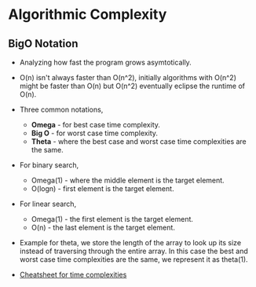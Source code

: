 # Algorithmic Complexity

## BigO Notation
- Analyzing how fast the program grows asymtotically.
- O(n) isn't always faster than O(n^2), initially algorithms with O(n^2) might be faster than O(n) but O(n^2) eventually eclipse the runtime of O(n).
- Three common notations,
	- **Omega** - for best case time complexity.
	- **Big O** - for worst case time complexity.
	- **Theta** - where the best case and worst case time complexities are the same.
- For binary search, 
	- Omega(1) - where the middle element is the target element.
	- O(logn) - first element is the target element.
- For linear search,
	- Omega(1) - the first element is the target element.
	- O(n) - the last element is the target element.
- Example for theta, we store the length of the array to look up its size instead of traversing through the entire array. In this case the best and worst case time complexities are the same, we represent it as theta(1).

- [Cheatsheet for time complexities](https://www.bigocheatsheet.com/)

